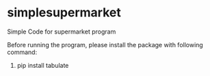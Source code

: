 # simplesupermarket
Simple Code for supermarket program


Before running the program, please install the package with following command:
1. pip install tabulate
